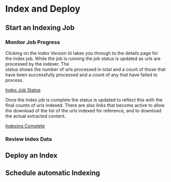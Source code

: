 # Index and Deploy

## Start an Indexing Job

### Monitor Job Progress
Clicking on the Index Version Id takes you through to the details page for the Index job. While the job is running the job status is updated as urls are processed by the indexer. The  
status shows the number of urls processed in total and a count of those that have been successfully processed and a count of any that have failed to process.

[Index Job Status](../img/index-job-progress.png)

Once the Index job is complete the status is updated to reflect this with the final counts of urls indexed. There are also links that become active to allow the download of the list of the urls indexed for reference, and to download the actual extracted content.

[Indexing Complete](../img/index-job-complete.png)

### Review Index Data

## Deploy an Index

## Schedule automatic Indexing